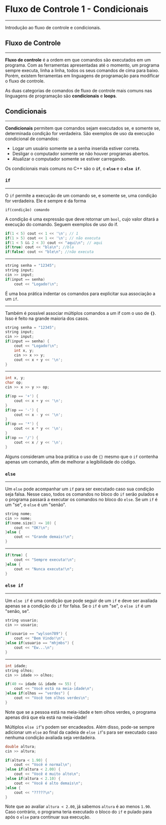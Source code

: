 # Fluxo de Controle 1 - Condicionais
---
Introdução ao fluxo de controle e condicionais.

## Fluxo de Controle
---
**Fluxo de controle** é a ordem em que comandos são executados em um programa. Com as ferramentas apresentadas até o momento, um programa sempre executa, linha a linha, todos os seus comandos de cima para baixo. Porém, existem ferramentas em linguagens de programação para modificar o fluxo de controle.

As duas categorias de comandos de fluxo de controle mais comuns nas linguagens de programação são **condicionais** e **loops**.

## Condicionais
---
**Condicionais** permitem que comandos sejam executados se, e somente se, determinada condição for verdadeira. São exemplos de uso da execução condicional de comandos:
- Logar um usuário somente se a senha inserida estiver correta.
- Desligar o computador somente se não houver programas abertos.
- Atualizar o computador somente se estiver carregando.

Os condicionais mais comuns no C++ são o **`if`**, o **`else`** e o **`else if`**.

### `if`
---
O `if` permite a execução de um comando se, e somente se, uma condição for verdadeira. Ele é sempre é da forma
```
if(condição) comando
```

A condição é uma expressão que deve retornar um `bool`, cujo valor ditará a execução do comando. Seguem exemplos de uso do if.

```cpp
if(1 < 5) cout << 1 << '\n'; // 1
if(1 > 5) cout << 1 << '\n'; // não executa
if(1 < 5 && 2 < 3) cout << "aqui\n"; // aqui
if(true) cout << "bla\n"; //bla
if(false) cout << "ble\n"; //não executa
```
---
```cpp
string senha = "12345";
string input;
cin >> input;
if(input == senha)
	cout << "Logado!\n";
```
É uma boa prática indentar os comandos para explicitar sua associação a um `if`.

---

Também é possível associar múltiplos comandos a um if com o uso de **`{}`**. Isso é feito na grande maioria dos casos.

```cpp
string senha = "12345";
string input;
cin >> input;
if(input == senha) {
	cout << "Logado!\n";
	int x, y;
	cin >> x >> y;
	cout << x + y << '\n';
}
```
---
```cpp
int x, y;
char op;
cin >> x >> y >> op;

if(op == '+') {
	cout << x + y << '\n';
}
if(op == '-') {
	cout << x - y << '\n';
}
if(op == '*') {
	cout << x * y << '\n';
}
if(op == '/') {
	cout << x / y << '\n';
}
```

Alguns consideram uma boa prática o uso de `{}` mesmo que o `if` contenha apenas um comando, afim de melhorar a legibilidade do código.

### `else`
---
Um `else` pode acompanhar um `if` para ser executado caso sua condição seja falsa. Nesse caso, todos os comandos no bloco do `if` serão pulados e o programa passará a executar os comandos no bloco do `else`. Se um `if` é um "se", o `else` é um "senão".

```cpp
string nome;
cin >> nome;
if(nome.size() <= 10) {
	cout << "OK!\n";
}else {
	cout << "Grande demais!\n";
}
```
---
```cpp
if(true) {
	cout << "Sempre executa!\n";
}else {
	cout << "Nunca executa!\n";
}
```

### `else if`
---
Um `else if` é uma condição que pode seguir de um `if` e deve ser avaliada apenas se a condição do `if` for falsa. Se o `if` é um "se", o `else if` é um "senão, se".

```cpp
string usuario;
cin >> usuario;

if(usuario == "wylson789") {
	cout << "Bem Vindo!\n";
}else if(usuario == "mhjmbs") {
	cout << "Ew...\n";
}
```
---
```cpp
int idade;
string olhos;
cin >> idade >> olhos;

if(40 <= idade && idade <= 55) {
	cout << "Você está na meia-idade\n";
}else if(olhos == "verdes") {
	cout << "Você tem olhos verdes\n";
}
```
Note que se a pessoa está na meia-idade e tem olhos verdes, o programa apenas dirá que ela está na meia-idade!

Múltiplos `else if`'s podem ser encadeados. Além disso, pode-se sempre adicionar um `else` ao final da cadeia de `else if`'s para ser executado caso nenhuma condição avaliada seja verdadeira.

```cpp
double altura;
cin >> altura;

if(altura < 1.90) {
	cout << "Você é normal\n";
}else if(altura < 2.00) {
	cout << "Você é muito alto\n";
}else if(altura < 2.10) {
	cout << "Você é alto demais\n";
}else {
	cout << "?????\n";
}
```
Note que ao avaliar `altura < 2.00`, já sabemos `altura` é ao menos `1.90`. Caso contrário, o programa teria executado o bloco do `if` e pulado para após o `else` para continuar sua execução.